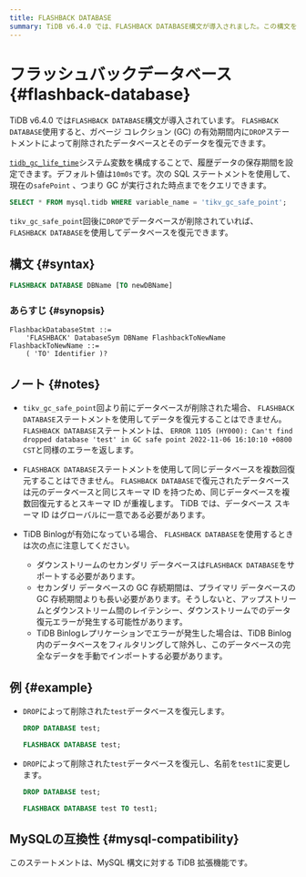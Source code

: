 ```yaml
---
title: FLASHBACK DATABASE
summary: TiDB v6.4.0 では、FLASHBACK DATABASE構文が導入されました。この構文を使用すると、GCの有効期間内にDROPステートメントによって削除されたデータベースとそのデータを復元できます。また、tidb_gc_life_timeシステム変数を構成することで、履歴データの保存期間を設定できます。FLASHBACK DATABASEステートメントを使用してデータを復元する際には、いくつかの注意点があります。MySQLの互換性も考慮する必要があります。
---
```


# フラッシュバックデータベース {#flashback-database}

TiDB v6.4.0 では`FLASHBACK DATABASE`構文が導入されています。 `FLASHBACK DATABASE`使用すると、ガベージ コレクション (GC) の有効期間内に`DROP`ステートメントによって削除されたデータベースとそのデータを復元できます。

[`tidb_gc_life_time`](/system-variables.md#tidb_gc_life_time-new-in-v50)システム変数を構成することで、履歴データの保存期間を設定できます。デフォルト値は`10m0s`です。次の SQL ステートメントを使用して、現在の`safePoint` 、つまり GC が実行された時点までをクエリできます。

```sql
SELECT * FROM mysql.tidb WHERE variable_name = 'tikv_gc_safe_point';
```

`tikv_gc_safe_point`回後に`DROP`でデータベースが削除されていれば、 `FLASHBACK DATABASE`を使用してデータベースを復元できます。

## 構文 {#syntax}

```sql
FLASHBACK DATABASE DBName [TO newDBName]
```

### あらすじ {#synopsis}

```ebnf+diagram
FlashbackDatabaseStmt ::=
    'FLASHBACK' DatabaseSym DBName FlashbackToNewName
FlashbackToNewName ::=
    ( 'TO' Identifier )?
```

## ノート {#notes}

-   `tikv_gc_safe_point`回より前にデータベースが削除された場合、 `FLASHBACK DATABASE`ステートメントを使用してデータを復元することはできません。 `FLASHBACK DATABASE`ステートメントは、 `ERROR 1105 (HY000): Can't find dropped database 'test' in GC safe point 2022-11-06 16:10:10 +0800 CST`と同様のエラーを返します。

-   `FLASHBACK DATABASE`ステートメントを使用して同じデータベースを複数回復元することはできません。 `FLASHBACK DATABASE`で復元されたデータベースは元のデータベースと同じスキーマ ID を持つため、同じデータベースを複数回復元するとスキーマ ID が重複します。 TiDB では、データベース スキーマ ID はグローバルに一意である必要があります。

-   TiDB Binlogが有効になっている場合、 `FLASHBACK DATABASE`を使用するときは次の点に注意してください。

    -   ダウンストリームのセカンダリ データベースは`FLASHBACK DATABASE`をサポートする必要があります。
    -   セカンダリ データベースの GC 存続期間は、プライマリ データベースの GC 存続期間よりも長い必要があります。そうしないと、アップストリームとダウンストリーム間のレイテンシー、ダウンストリームでのデータ復元エラーが発生する可能性があります。
    -   TiDB Binlogレプリケーションでエラーが発生した場合は、TiDB Binlog内のデータベースをフィルタリングして除外し、このデータベースの完全なデータを手動でインポートする必要があります。

## 例 {#example}

-   `DROP`によって削除された`test`データベースを復元します。

    ```sql
    DROP DATABASE test;
    ```

    ```sql
    FLASHBACK DATABASE test;
    ```

-   `DROP`によって削除された`test`データベースを復元し、名前を`test1`に変更します。

    ```sql
    DROP DATABASE test;
    ```

    ```sql
    FLASHBACK DATABASE test TO test1;
    ```

## MySQLの互換性 {#mysql-compatibility}

このステートメントは、MySQL 構文に対する TiDB 拡張機能です。
